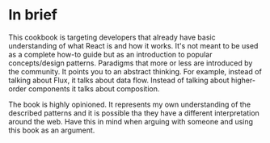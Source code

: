 # In brief

This cookbook is targeting developers that already have basic understanding of what React is and how it works. It's not meant to be used as a complete how-to guide but as an introduction to popular concepts/design patterns. Paradigms that more or less are introduced by the community. It points you to an abstract thinking. For example, instead of talking about Flux, it talks about data flow. Instead of talking about higher-order components it talks about composition.

The book is highly opinioned. It represents my own understanding of the described patterns and it is possible tha they have a different interpretation around the web. Have this in mind when arguing with someone and using this book as an argument.